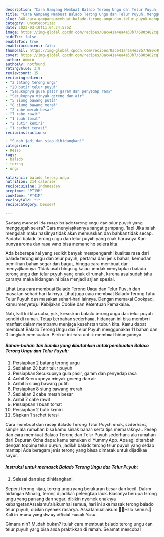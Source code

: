 ```yaml
---
description: "Cara Gampang Membuat Balado Terong Ungu dan Telur Puyuh, Menggugah Selera"
title: "Cara Gampang Membuat Balado Terong Ungu dan Telur Puyuh, Menggugah Selera"
slug: 848-cara-gampang-membuat-balado-terong-ungu-dan-telur-puyuh-menggugah-selera
category: Uncategorized
date: 2023-03-10T11:04:24.575Z
image: https://img-global.cpcdn.com/recipes/0ace41a4ea4e38b7/680x482cq70/balado-terong-ungu-dan-telur-puyuh-foto-resep-utama.jpg
hideToc: false
enableToc: true
enableTocContent: false
thumbnail: https://img-global.cpcdn.com/recipes/0ace41a4ea4e38b7/680x482cq70/balado-terong-ungu-dan-telur-puyuh-foto-resep-utama.jpg
cover: https://img-global.cpcdn.com/recipes/0ace41a4ea4e38b7/680x482cq70/balado-terong-ungu-dan-telur-puyuh-foto-resep-utama.jpg
author: Admin
authorAv: notfound
ratingvalue: 3.9
reviewcount: 15
recipeingredient:
- "2 batang terong ungu"
- "20 butir telur puyuh"
- "Secukupnya gula pasir garam dan penyedap rasa"
- "Secukupnya minyak goreng dan air"
- "5 siung bawang putih"
- "8 siung bawang merah"
- "2 cabe merah besar"
- "7 cabe rawit"
- "1 buah tomat"
- "2 butir kemiri"
- "1 sachet terasi"
recipeinstructions:

- "Sudah jadi dan siap dihidangkan!"
categories:
- Resep
tags:
- balado
- terong
- ungu

katakunci: balado terong ungu 
nutrition: 214 calories
recipecuisine: Indonesian
preptime: "PT19M"
cooktime: "PT41M"
recipeyield: "1"
recipecategory: Dessert

---
```



Sedang mencari ide resep balado terong ungu dan telur puyuh yang menggugah selera? Cara menyiapkannya sangat gampang. Tapi Jika salah mengolah maka hasilnya tidak akan memuaskan dan bahkan tidak sedap. Padahal balado terong ungu dan telur puyuh yang enak harusnya Kan punya aroma dan rasa yang bisa memancing selera kita.


Ada beberapa hal yang sedikit banyak mempengaruhi kualitas rasa dari balado terong ungu dan telur puyuh, pertama dari jenis bahan, kemudian pemilihan bahan segar dan bagus, hingga cara membuat dan menyajikannya. Tidak usah bingung kalau hendak menyiapkan balado terong ungu dan telur puyuh yang enak di rumah, karena asal sudah tahu caranya maka hidangan ini bisa menjadi sajian spesial.

Lihat juga cara membuat Balado Terong Ungu dan Telur Puyuh dan masakan sehari-hari lainnya. Lihat juga cara membuat Balado Terong Tahu Telur Puyuh dan masakan sehari-hari lainnya. Dengan memakai Cookpad, kamu menyetujui Kebijakan Cookie dan Ketentuan Pemakaian.


Nah, kali ini kita coba, yuk, kreasikan balado terong ungu dan telur puyuh sendiri di rumah. Tetap berbahan sederhana, hidangan ini bisa memberi manfaat dalam membantu menjaga kesehatan tubuh kita. Kamu dapat membuat Balado Terong Ungu dan Telur Puyuh menggunakan 11 bahan dan 0 langkah pembuatan. Berikut ini cara untuk membuat hidangannya.

<!--inarticleads1-->

##### Bahan-bahan dan bumbu yang dibutuhkan untuk pembuatan Balado Terong Ungu dan Telur Puyuh:

1. Persiapkan 2 batang terong ungu
1. Sediakan 20 butir telur puyuh
1. Persiapkan Secukupnya gula pasir, garam dan penyedap rasa
1. Ambil Secukupnya minyak goreng dan air
1. Ambil 5 siung bawang putih
1. Persiapkan 8 siung bawang merah
1. Sediakan 2 cabe merah besar
1. Ambil 7 cabe rawit
1. Persiapkan 1 buah tomat
1. Persiapkan 2 butir kemiri
1. Siapkan 1 sachet terasi


Cara membuat dan resep Balado Terong Telur Puyuh enak, sederhana, simple ala rumahan bisa kamu simak bahan serta tips memasaknya.. Resep dan cara membuat Balado Terong dan Telur Puyuh sederhana ala rumahan dari Dapuran Ocha dapat kamu temukan di Yummy App. Apalagi ditambah dengan topping telur puyuh, jadilah balado terong telur puyuh yang sedap mantap! Ada beragam jenis terong yang biasa dimasak untuk dijadikan sayur. 

<!--inarticleads2-->

##### Instruksi untuk memasak Balado Terong Ungu dan Telur Puyuh:


1. Selesai dan siap dihidangkan!

Seperti terong hijau, terong ungu yang berukuran besar dan kecil. Dalam hidangan Minang, terong dijadikan pelengkap lauk. Biasanya berupa terong ungu yang panjang dan segar. dibikin nyemek enaknya kebangetanAssalamu&#39;alaikumhai semua, hari ini aku masak terong balado telur puyuh, dibikin nyemek rasanya. Assallamuallaikum.🙏🏻Halo semua.🤗Kali ini menu yang dw ay official masak Yaitu. 

Gimana nih? Mudah bukan? Itulah cara membuat balado terong ungu dan telur puyuh yang bisa anda praktikkan di rumah. Selamat mencoba!
